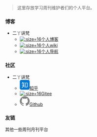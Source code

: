 > 这里存放学习周刊维护者们的个人平台。

<!-- tabs:start -->
### **博客**

- 二丫讲梵
  - [![](./img/favicon.ico ':size=16')个人博客](http://eryajf.net)
  - [![](./img/wiki.ico ':size=16')个人wiki](http://doc.eryajf.net)
  - [![](./img/wiki.ico ':size=16')个人导航](http://nav.eryajf.net)

### **社区**

- 二丫讲梵
  - [![](./img/zhihu.svg ':size=16')知乎](https://www.zhihu.com/people/er-ya-jiang-fan-63)
  - [![](./img/gitee.ico ':size=16')Gitee](https://gitee.com/eryajf/)
  - [![](./img/github.svg ':size=16')Github](https://github.com/eryajf)

### **友链**

其他一些周刊月刊平台
<!-- tabs:end -->